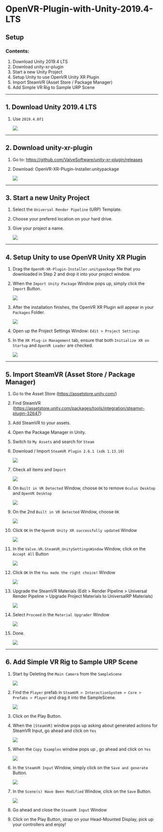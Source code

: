 # OpenVR-Plugin-with-Unity-2019.4-LTS

## Setup

### Contents:
1. Download Unity 2019.4 LTS
2. Download unity-xr-plugin
3. Start a new Unity Project
4. Setup Unity to use OpenVR Unity XR Plugin
5. Import SteamVR (Asset Store / Package Manager)
6. Add Simple VR Rig to Sample URP Scene

---

## 1. Download Unity 2019.4 LTS

1. Use `2019.4.8f1`

    ![](./img/installUnity2019.4.8f1.png)

---

## 2. Download unity-xr-plugin
1. Go to: https://github.com/ValveSoftware/unity-xr-plugin/releases
2. Download: OpenVR-XR-Plugin-Installer.unitypackage


    ![](./img/downloadOpenXRUnityXRPlugin.png)

---

## 3. Start a new Unity Project

1. Select the `Universal Render Pipeline` (URP) Template.
2. Choose your prefered location on your hard drive.
3. Give your project a name.

   ![](./img/CreateNewURPProject.png)

---

## 4. Setup Unity to use OpenVR Unity XR Plugin

1. Drag the `OpenVR-XR-Plugin-Installer.unitypackage` file that you downloaded in Step 2 and drop it into your project window.

2. When the `Import Unity Package` Window pops up, simply click the `Import` Button.

    ![](./img/InstallOpenVR.gif)

3. After the installation finishes, the OpenVR XR Plugin will appear in your `Packages` Folder.

    ![](./img/AfterInstallingPlugin.png)

4. Open up the Project Settings Window: `Edit > Project Settings`

5. In the `XR Plug-in Management` tab, ensure that both `Initialize XR on Startup` and `OpenVR Loader` are checked.

    ![](./img/ProjectSettings-XRPluginManagement.png)

---

## 5. Import SteamVR (Asset Store / Package Manager)

1. Go to the Asset Store (https://assetstore.unity.com/)

2. Find SteamVR (https://assetstore.unity.com/packages/tools/integration/steamvr-plugin-32647)

3. Add SteamVR to your assets.

4. Open the Package Manager in Unity.

5. Switch to `My Assets` and search for `Steam`

6. Download / Import `SteamVR Plugin 2.6.1 (sdk 1.13.10)`

    ![](./img/ImportSteamVRPackage.png)

7. Check all items and `Import`

    ![](./img/ImportSteamVRPackage2.png)

8. On `Built in VR Detected` Window, choose `OK` to remove `Oculus Desktop` and `OpenVR Desktop`

    ![](./img/BuiltInVRDetectedWindow.png)

9. On the 2nd `Built in VR Detected` Window, choose `OK`

    ![](./img/BuiltInVRDetectedWindow2.png)

10. Click `OK` in the `OpenVR Unity XR successfully updated` Window

    ![](./img/OpenVRSuccessWindow.png)

11. In the `Valve.VR.SteamVR_UnitySettingsWindow` Window, click on the `Accept All` Button

    ![](./img/Valve.VR.SteamVR_UnitySettingsWindowAcceptAll.png)

12. Click `OK` in the `You made the right choice!` Window

    ![](./img/YouMadeTheRightChoice.png)

13. Upgrade the SteamVR Materials (Edit > Render Pipeline > Universal Render Pipeline > Upgrade Project Materials to UniversalRP Materials)

    ![](./img/UpgradeProjectMaterials.png)

14. Select `Proceed` in the `Material Upgrader` Window

    ![](./img/MaterialUpgrader.png)

15. Done.

    ![](./img/SteamVRSetupDone.png)

---

## 6. Add Simple VR Rig to Sample URP Scene

1. Start by Deleting the `Main Camera` from the `SampleScene`

    ![](./img/DeleteMainCamera.gif)

2. Find the `Player` prefab in `SteamVR > InteractionSystem > Core > Prefabs > Player` and drag it into the SampleScene.

    ![](./img/AddPlayerPrefab.gif)

3. Click on the Play Button.

4. When the `[SteamVR]` window pops up asking about generated actions for SteamVR Input, go ahead and click on `Yes`

    ![](./img/SteamVRInputWarning.png)

5. When the `Copy Examples` window pops up , go ahead and click on `Yes`

    ![](./img/CopyExamplesWindow.png)

6. In the `SteamVR Input` Window, simply click on the `Save and generate` Button.

    ![](./img/SteamVRSaveAndGenerate.png)

7. In the `Scene(s) Have Been Modified` Window, click on the `Save` Button.

    ![](./img/ScenesHaveBeenModifiedWindow.png)

8. Go ahead and close the `SteamVR Input` Window

9. Click on the Play Button, strap on your Head-Mounted Display, pick up your controllers and enjoy!
